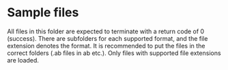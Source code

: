 # Sample files

All files in this folder are expected to terminate with a return code of 0 (success). There are subfolders for each supported format, and the file extension denotes the format. It is recommended to put the files in the correct folders (.ab files in ab etc.). Only files with supported file extensions are loaded.